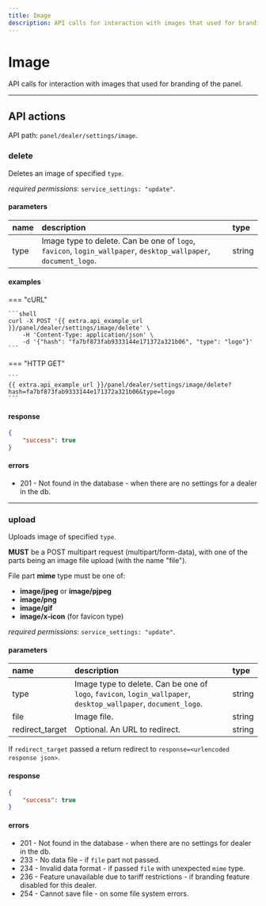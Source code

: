 ```yaml
---
title: Image
description: API calls for interaction with images that used for branding of the panel.
---
```


# Image

API calls for interaction with images that used for branding of the panel.

***

## API actions

API path: `panel/dealer/settings/image`.

### delete 

Deletes an image of specified `type`. 

*required permissions*: `service_settings: "update"`.

#### parameters

| name | description | type|
| :------ | :------ | :----- |
| type | Image type to delete. Can be one of `logo`, `favicon`, `login_wallpaper`, `desktop_wallpaper`, `document_logo`. | string |

#### examples

=== "cURL"

    ```shell
    curl -X POST '{{ extra.api_example_url }}/panel/dealer/settings/image/delete' \
        -H 'Content-Type: application/json' \ 
        -d '{"hash": "fa7bf873fab9333144e171372a321b06", "type": "logo"}'
    ```

=== "HTTP GET"

    ```
    {{ extra.api_example_url }}/panel/dealer/settings/image/delete?hash=fa7bf873fab9333144e171372a321b06&type=logo
    ```

#### response

```json
{
    "success": true
}
```
    
#### errors

* 201 - Not found in the database - when there are no settings for a dealer in the db.

***

### upload

Uploads image of specified `type`. 

**MUST** be a POST multipart request (multipart/form-data), 
with one of the parts being an image file upload (with the name "file"). 

File part **mime** type must be one of:

* **image/jpeg** or **image/pjpeg**
* **image/png**
* **image/gif**
* **image/x-icon** (for favicon type)

*required permissions*: `service_settings: "update"`.

#### parameters


| name | description | type|
| :------ | :------ | :----- |
| type | Image type to delete. Can be one of `logo`, `favicon`, `login_wallpaper`, `desktop_wallpaper`, `document_logo`. | string |
| file | Image file. | string |
| redirect_target | Optional. An URL to redirect. | string | 

If `redirect_target` passed a return redirect to `response=<urlencoded response json>`.

#### response

```json
{
    "success": true
}
```    

#### errors

* 201 - Not found in the database - when there are no settings for dealer in the db.
* 233 - No data file - if `file` part not passed.
* 234 - Invalid data format - if passed `file` with unexpected `mime` type.
* 236 - Feature unavailable due to tariff restrictions - if branding feature disabled for this dealer.
* 254 - Cannot save file - on some file system errors.
